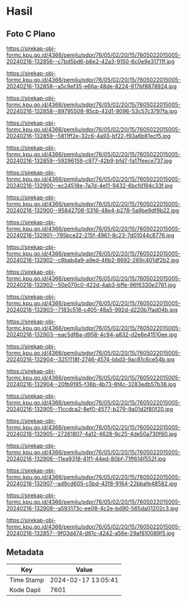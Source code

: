 # Hasil

## Foto C Plano

https://sirekap-obj-formc.kpu.go.id/4366/pemilu/pdpr/76/05/02/20/15/7605022015005-20240216-132856--c7bd5bd6-b6e2-42a3-9150-6c0e9e31711f.jpg

https://sirekap-obj-formc.kpu.go.id/4366/pemilu/pdpr/76/05/02/20/15/7605022015005-20240216-132858--a5c9ef35-e66a-48de-8224-917bf8878924.jpg

https://sirekap-obj-formc.kpu.go.id/4366/pemilu/pdpr/76/05/02/20/15/7605022015005-20240216-132858--89795508-85cb-42d1-9096-53c57c3797fa.jpg

https://sirekap-obj-formc.kpu.go.id/4366/pemilu/pdpr/76/05/02/20/15/7605022015005-20240216-132859--5811ff2e-32c6-4a93-bf22-f93a6b81ecf5.jpg

https://sirekap-obj-formc.kpu.go.id/4366/pemilu/pdpr/76/05/02/20/15/7605022015005-20240216-132859--59296159-c977-42b9-bfd7-fa17feece737.jpg

https://sirekap-obj-formc.kpu.go.id/4366/pemilu/pdpr/76/05/02/20/15/7605022015005-20240216-132900--ec24518e-7a7d-4e11-9432-6bcfd194c33f.jpg

https://sirekap-obj-formc.kpu.go.id/4366/pemilu/pdpr/76/05/02/20/15/7605022015005-20240216-132900--95842708-5316-48e4-b278-5a9be9df9b22.jpg

https://sirekap-obj-formc.kpu.go.id/4366/pemilu/pdpr/76/05/02/20/15/7605022015005-20240216-132901--795bce22-215f-4961-8c23-7d01044c8776.jpg

https://sirekap-obj-formc.kpu.go.id/4366/pemilu/pdpr/76/05/02/20/15/7605022015005-20240216-132902--c8bab4a9-a9ed-46b2-8692-289c401df2b2.jpg

https://sirekap-obj-formc.kpu.go.id/4366/pemilu/pdpr/76/05/02/20/15/7605022015005-20240216-132902--50e070c0-422d-4ab3-bffe-96f6330e2761.jpg

https://sirekap-obj-formc.kpu.go.id/4366/pemilu/pdpr/76/05/02/20/15/7605022015005-20240216-132903--7183c518-c405-48a5-992d-d220b7fad04b.jpg

https://sirekap-obj-formc.kpu.go.id/4366/pemilu/pdpr/76/05/02/20/15/7605022015005-20240216-132903--eac5df8a-d958-4c94-a832-d2e8e41510ee.jpg

https://sirekap-obj-formc.kpu.go.id/4366/pemilu/pdpr/76/05/02/20/15/7605022015005-20240216-132904--3251118f-2746-4574-bbd3-9ac81c6ce54b.jpg

https://sirekap-obj-formc.kpu.go.id/4366/pemilu/pdpr/76/05/02/20/15/7605022015005-20240216-132904--20fb9195-f36b-4b73-8f4c-3283edb57b36.jpg

https://sirekap-obj-formc.kpu.go.id/4366/pemilu/pdpr/76/05/02/20/15/7605022015005-20240216-132905--11ccdca2-8ef0-4577-b279-9a01d2f80f20.jpg

https://sirekap-obj-formc.kpu.go.id/4366/pemilu/pdpr/76/05/02/20/15/7605022015005-20240216-132905--27261807-4a12-4628-9c25-4de50a730f60.jpg

https://sirekap-obj-formc.kpu.go.id/4366/pemilu/pdpr/76/05/02/20/15/7605022015005-20240216-132906--11ea9318-41f1-44ed-80bf-71ff614f552f.jpg

https://sirekap-obj-formc.kpu.go.id/4366/pemilu/pdpr/76/05/02/20/15/7605022015005-20240216-132907--ad9cd605-c5bd-42f8-9164-22bbafe48582.jpg

https://sirekap-obj-formc.kpu.go.id/4366/pemilu/pdpr/76/05/02/20/15/7605022015005-20240216-132908--a593173c-ee08-4c2e-bd90-565da01202c3.jpg

https://sirekap-obj-formc.kpu.go.id/4366/pemilu/pdpr/76/05/02/20/15/7605022015005-20240216-132857--9f03d474-d61c-4242-a56e-29af810089f5.jpg


## Metadata

| Key        | Value               |
| ---------- | ------------------- |
| Time Stamp | 2024-02-17 13:05:41 |
| Kode Dapil | 7601                |



